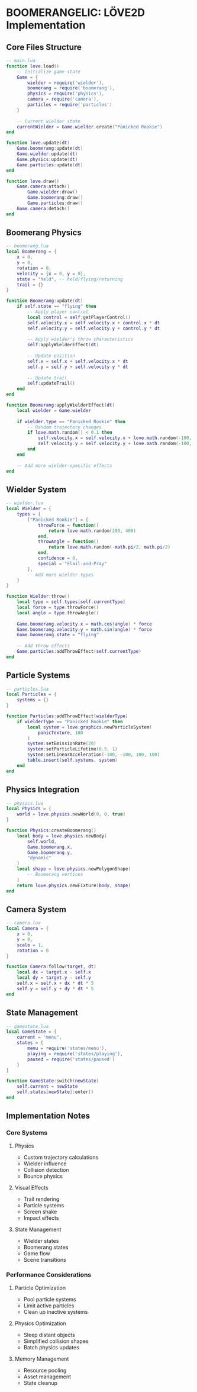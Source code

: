 # BOOMERANGELIC: LÖVE2D Implementation

## Core Files Structure
```lua
-- main.lua
function love.load()
    -- Initialize game state
    Game = {
        wielder = require('wielder'),
        boomerang = require('boomerang'),
        physics = require('physics'),
        camera = require('camera'),
        particles = require('particles')
    }
    
    -- Current wielder state
    currentWielder = Game.wielder.create("Panicked Rookie")
end

function love.update(dt)
    Game.boomerang:update(dt)
    Game.wielder:update(dt)
    Game.physics:update(dt)
    Game.particles:update(dt)
end

function love.draw()
    Game.camera:attach()
        Game.wielder:draw()
        Game.boomerang:draw()
        Game.particles:draw()
    Game.camera:detach()
end
```

## Boomerang Physics
```lua
-- boomerang.lua
local Boomerang = {
    x = 0,
    y = 0,
    rotation = 0,
    velocity = {x = 0, y = 0},
    state = "held", -- held/flying/returning
    trail = {}
}

function Boomerang:update(dt)
    if self.state == "flying" then
        -- Apply player control
        local control = self:getPlayerControl()
        self.velocity.x = self.velocity.x + control.x * dt
        self.velocity.y = self.velocity.y + control.y * dt
        
        -- Apply wielder's throw characteristics
        self:applyWielderEffect(dt)
        
        -- Update position
        self.x = self.x + self.velocity.x * dt
        self.y = self.y + self.velocity.y * dt
        
        -- Update trail
        self:updateTrail()
    end
end

function Boomerang:applyWielderEffect(dt)
    local wielder = Game.wielder
    
    if wielder.type == "Panicked Rookie" then
        -- Random trajectory changes
        if love.math.random() < 0.1 then
            self.velocity.x = self.velocity.x + love.math.random(-100, 100)
            self.velocity.y = self.velocity.y + love.math.random(-100, 100)
        end
    end
    
    -- Add more wielder-specific effects
end
```

## Wielder System
```lua
-- wielder.lua
local Wielder = {
    types = {
        ["Panicked Rookie"] = {
            throwForce = function() 
                return love.math.random(200, 400)
            end,
            throwAngle = function()
                return love.math.random(-math.pi/2, math.pi/2)
            end,
            confidence = 0,
            special = "Flail-and-Pray"
        },
        -- Add more wielder types
    }
}

function Wielder:throw()
    local type = self.types[self.currentType]
    local force = type.throwForce()
    local angle = type.throwAngle()
    
    Game.boomerang.velocity.x = math.cos(angle) * force
    Game.boomerang.velocity.y = math.sin(angle) * force
    Game.boomerang.state = "flying"
    
    -- Add throw effects
    Game.particles:addThrowEffect(self.currentType)
end
```

## Particle Systems
```lua
-- particles.lua
local Particles = {
    systems = {}
}

function Particles:addThrowEffect(wielderType)
    if wielderType == "Panicked Rookie" then
        local system = love.graphics.newParticleSystem(
            panicTexture, 100
        )
        system:setEmissionRate(20)
        system:setParticleLifetime(0.5, 1)
        system:setLinearAcceleration(-100, -100, 100, 100)
        table.insert(self.systems, system)
    end
end
```

## Physics Integration
```lua
-- physics.lua
local Physics = {
    world = love.physics.newWorld(0, 0, true)
}

function Physics:createBoomerang()
    local body = love.physics.newBody(
        self.world,
        Game.boomerang.x,
        Game.boomerang.y,
        "dynamic"
    )
    local shape = love.physics.newPolygonShape(
        -- Boomerang vertices
    )
    return love.physics.newFixture(body, shape)
end
```

## Camera System
```lua
-- camera.lua
local Camera = {
    x = 0,
    y = 0,
    scale = 1,
    rotation = 0
}

function Camera:follow(target, dt)
    local dx = target.x - self.x
    local dy = target.y - self.y
    self.x = self.x + dx * dt * 5
    self.y = self.y + dy * dt * 5
end
```

## State Management
```lua
-- gamestate.lua
local GameState = {
    current = "menu",
    states = {
        menu = require('states/menu'),
        playing = require('states/playing'),
        paused = require('states/paused')
    }
}

function GameState:switch(newState)
    self.current = newState
    self.states[newState]:enter()
end
```

## Implementation Notes

### Core Systems
1. Physics
   - Custom trajectory calculations
   - Wielder influence
   - Collision detection
   - Bounce physics

2. Visual Effects
   - Trail rendering
   - Particle systems
   - Screen shake
   - Impact effects

3. State Management
   - Wielder states
   - Boomerang states
   - Game flow
   - Scene transitions

### Performance Considerations
1. Particle Optimization
   - Pool particle systems
   - Limit active particles
   - Clean up inactive systems

2. Physics Optimization
   - Sleep distant objects
   - Simplified collision shapes
   - Batch physics updates

3. Memory Management
   - Resource pooling
   - Asset management
   - State cleanup 